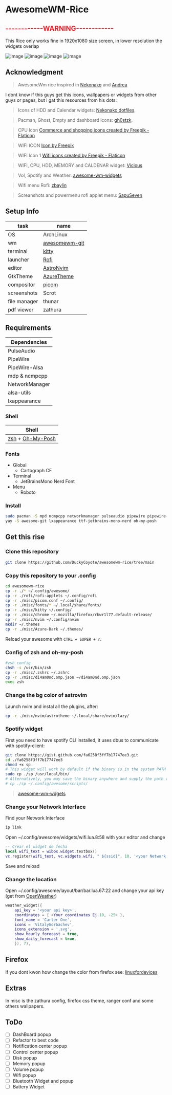 # AwesomeWM-Rice

<h2 style="color:#ff202d">------------WARNING------------</h2>
<p>This Rice only works fine in 1920x1080 size screen, in lower resolution the widgets overlap </p>

![image](screenshots/screen1.png)
![image](screenshots/screen2-neofetch.png)
![image](screenshots/screen3-firefox.png)
![image](screenshots/zathura.png)

## Acknowledgment

> AwesomeWm rice inspired in [Nekonako](https://github.com/nekonako/dotfiles/tree/master) and [Andrea](https://github.com/gh0stzk/dotfiles/tree/master)

I dont know if this guys get this icons, wallpapers or widgets from other guys or pages, but i gat this resources from his dots:

> Icons of HDD and Calendar widgets: [Nekonako dotfiles](https://github.com/nekonako/dotfiles/tree/master).

> Pacman, Ghost, Empty and dashboard icons: [gh0stzk](https://github.com/gh0stzk/dotfiles/tree/master).

> CPU Icon <a href="https://www.flaticon.com/free-icons/commerce-and-shopping" title="commerce and shopping icons">Commerce and shopping icons created by Freepik - Flaticon</a>

> WIFI ICON <a href="https://www.freepik.com/icon/wifi_1300026#fromView=resource_detail&position=9">Icon by Freepik</a>

> WIFI Icon 1 <a href="https://www.flaticon.com/free-icons/wifi" title="wifi icons">Wifi icons created by Freepik - Flaticon</a>

> WIFI, CPU, HDD, MEMORY and CALDENAR widget: [Vicious](https://vicious.readthedocs.io)

> Vol, Spotify and Weather: [awesome-wm-widgets](https://pavelmakhov.com/awesome-wm-widgets/)

> Wifi menu Rofi: [zbaylin](https://github.com/zbaylin/rofi-wifi-menu)

> Screanshots and powermenu rofi applet menu: [SapuSeven](https://github.com/SapuSeven/rofi-presets)

## Setup Info

| task         | name                                                       |
| ------------ | ---------------------------------------------------------- |
| OS           | ArchLinux                                                  |
| wm           | [awesomewm-git](https://awesomewm.org)                     |
| terminal     | [kitty](https://sw.kovidgoyal.net/kitty)                   |
| launcher     | [Rofi](https://github.com/davatorium/rofi)                 |
| editor       | [AstroNvim](https://astronvim.com)                         |
| GtkTheme     | [AzureTheme](https://github.com/varcharfoobar/azure-theme) |
| compositor   | [picom](https://github.com/yshui/picom)                    |
| screenshots  | Scrot                                                      |
| file manager | thunar                                                     |
| pdf viewer   | zathura                                                    |

## Requirements

| Dependencies   |
| -------------- |
| PulseAudio     |
| PipeWire       |
| PipeWire-Alsa  |
| mdp & ncmpcpp  |
| NetworkManager |
| alsa-utils     |
| lxappearance   |

### Shell

| Shell                                                           |
| --------------------------------------------------------------- |
| [zsh](https://www.zsh.org) + [Oh-My-Posh](https://ohmyposh.dev) |

### Fonts

- Global
  - Cartograph CF
- Terminal
  - JetBrainsMono Nerd Font
- Menu
  - Roboto

### Install

```zsh
sudo pacman -S mpd ncmpcpp networkmanager pulseaudio pipewire pipewire-alsa wireless_tools kitty rofi neovim picom alsa-utils acpi scrot zsh zathura thunar zathura-pdf-mupdf viewnior xdg-user-dir
yay -S awesome-git lxappearance ttf-jetbrains-mono-nerd oh-my-posh
```

## Get this rise

### Clone this repository

```zsh
git clone https://github.com/DuckyCoyote/awesomewm-rice/tree/main
```

### Copy this repository to your .config

```zsh
cd awesomewm-rice
cp -r ./* ~/.config/awesome/
cp -r ./rofi/rofi-applets ~/.config/rofi
cp -r ./misc/picom.conf ~/.config/
cp -r ./misc/fonts/* ~/.local/share/fonts/
cp -r ./misc/kitty ~/.config/
cp -r ./misc/chrome ~/.mozilla/firefox/rbwr1l77.default-release/
cp -r ./misc/nvim ~/.config/nvim
mkdir ~/.themes
cp -r ./misc/Azure-Dark ~/.themes/
```

Reload your awesome with `CTRL + SUPER + r`.

### Config of zsh and oh-my-posh

```zsh
#zsh config
chsh -s /usr/bin/zsh
cp -r ./misc/.zshrc ~/.zshrc
cp -r ./misc/di4am0nd.omp.json ~/di4am0nd.omp.json
exec zsh
```

### Change the bg color of astrovim

Launch nvim and instal all the plugins, after:

```zsh
cp -r ./misc/nvim/astrotheme ~/.local/share/nvim/lazy/
```

### Spotify widget

First you need to have spotify CLI installed, it uses dbus to communicate with spotify-client:

```zsh
git clone https://gist.github.com/fa6258f3ff7b17747ee3.git
cd ./fa6258f3ff7b17747ee3
chmod +x sp
# This widget will work by default if the binary is in the system PATH
sudo cp ./sp /usr/local/bin/
# Alternatively, you may save the binary anywhere and supply the path via this widget's sp_bin argument:
# cp ./sp ~/.config/awesome/scripts/
```

> [awesome-wm-wdgets](https://pavelmakhov.com/awesome-wm-widgets/)

### Change your Network Interface

Find your Network Interface

```zsh
ip link
```

Open ~/.config/awesome/widgets/wifi.lua.8:58 with your editor and change

```lua
-- Crear el widget de fecha
local wifi_text = wibox.widget.textbox()
vc.register(wifi_text, vc.widgets.wifi, " ${ssid}", 10, '<your Network Interface Ej:wlan0>')
```

Save and reload

### Change the location

Open ~/.config/awesome/layout/bar/bar.lua.67:22 and change your api key (get from [OpenWeather](https://openweathermap.org/find))

```lua
weather_widget({
	api_key = '<your api key>',
	coordinates = { <Your coordinates Ej.10, -25> },
	font_name = 'Carter One',
	icons = 'VitalyGorbachev',
    icons_extension = '.svg',
	show_hourly_forecast = true,
	show_daily_forecast = true,
	}), 7),
```

## Firefox

If you dont kwon how change the color from firefox see: [linuxfordevices](https://www.linuxfordevices.com/tutorials/linux/customize-firefox-interface-with-css)

## Extras

In misc is the zathura config, firefox css theme, ranger conf and some others wallpapers.

## ToDo

- [ ] DashBoard popup
- [ ] Refactor to best code
- [ ] Notification center popup
- [ ] Control center popup
- [ ] Disk popup
- [ ] Memory popup
- [ ] Volume popup
- [ ] Wifi popup
- [ ] Bluetooth Widget and popup
- [ ] Battery Widget
